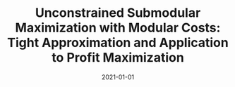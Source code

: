 ---
title: "Unconstrained Submodular Maximization with Modular Costs: Tight Approximation and Application to Profit Maximization"
collection: publications
date: 2021-01-01
publishDate: 2021-05-18T05:06:32.794162Z
authors: ["Tianyuan Jin", "Yu Yang", "Renchi Yang*", "Jieming Shi", "Keke Huang", "Xiaokui Xiao"]
publication_types: ["2"]
abstract: ""
featured: false
venue: "Proceedings of the VLDB Endowment (PVLDB)"
paperurl: "http://vldb.org/pvldb/vol14/p1756-jin.pdf"
doi: "10.14778/3467861.3467866"
---